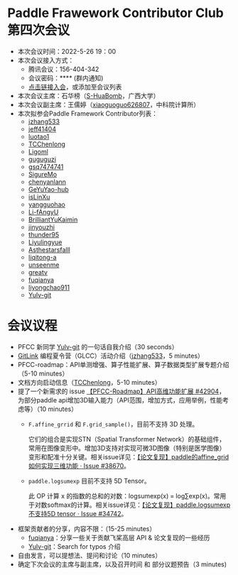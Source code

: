 # Paddle Frawework Contributor Club 第四次会议

- 本次会议时间：2022-5-26 19：00
- 本次会议接入方式： 
  - 腾讯会议：156-404-342
  - 会议密码：**** (群内通知)
  - [点击链接入会](https://meeting.tencent.com/dm/HO3hhiOEHOba)，或添加至会议列表
- 本次会议主席：石华榜（[S-HuaBomb](https://github.com/S-HuaBomb)，广西大学）
- 本次会议副主席：王儒婷（[xiaoguoguo626807](https://github.com/xiaoguoguo626807)，中科院计算所）
- 本次拟参会Paddle Framework Contributor列表：
    - [jzhang533](https://github.com/jzhang533)
    - [jeff41404](https://github.com/jeff41404)
    - [luotao1](https://github.com/luotao1)
    - [TCChenlong](https://github.com/TCChenlong)
    - [Ligoml](https://github.com/Ligoml)
    - [guguguzi](https://github.com/guguguzi)
    - [gsq7474741](https://github.com/gsq7474741)
    - [SigureMo](https://github.com/SigureMo)
    - [chenyanlann](https://github.com/chenyanlann)
    - [GeYuYao-hub](https://github.com/GeYuYao-hub)
    - [isLinXu](https://github.com/isLinXu)
    - [yangguohao](https://github.com/yangguohao)
    - [Li-fAngyU](https://github.com/Li-fAngyU)
    - [BrilliantYuKaimin](https://github.com/BrilliantYuKaimin)
    - [jinyouzhi](https://github.com/jinyouzhi)
    - [thunder95](https://github.com/thunder95)
    - [Liyulingyue](https://github.com/Liyulingyue)
    - [Asthestarsfalll](https://github.com/Asthestarsfalll)
    - [liqitong-a](https://github.com/liqitong-a)
    - [unseenme](https://github.com/unseenme)
    - [greatv](https://github.com/greatv)
    - [fuqianya](https://github.com/fuqianya)
    - [liyongchao911](https://github.com/liyongchao911)
    - [Yulv-git](https://github.com/Yulv-git)

# 会议议程


- PFCC 新同学 [Yulv-git](https://github.com/Yulv-git) 的一句话自我介绍（30 seconds）
- [GitLink](https://github.com/PaddlePaddle/Paddle/issues/42843) 编程夏令营（GLCC）活动介绍（[jzhang533](https://github.com/jzhang533)，5 minutes）
- PFCC-roadmap：API单测增强、算子性能扩展、算子数据类型扩展专题介绍 （5-10 minutes）
- 文档方向启动信息（[TCChenlong](https://github.com/TCChenlong)，5-10 minutes）
- 提了一个新需求的 issue [【PFCC-Roadmap】API高维功能扩展 #42904](https://github.com/PaddlePaddle/Paddle/issues/42904)，为部分paddle api增加3D输入能力（API范围，增加方式，应用举例，性能考虑等）（10 minutes）
  - `F.affine_grrid` 和 `F.grid_sample()`，目前不支持 3D 处理。
    
    它们的组合是实现STN（Spatial Transformer Network）的基础组件，常用在图像变形中。增加3D支持对实现可微3D图像（特别是医学图像）变形和配准十分关键。相关issue详见：[【论文复现】paddle的affine_grid如何实现三维功能 · Issue #38670](https://github.com/PaddlePaddle/Paddle/issues/38670)。

  - `paddle.logsumexp` 目前不支持 5D Tensor。
    
    此 OP 计算 x 的指数的总和的对数：logsumexp(x) = log∑exp(x)。常用于对数softmax的计算。相关issue详见：[【论文复现】paddle.logsumexp不支持5D tensor · Issue #34742](https://github.com/PaddlePaddle/Paddle/issues/34742)。
- 框架贡献者的分享，内容不限：（15-25 minutes）
  - [fuqianya](https://github.com/fuqianya)：分享一些关于贡献飞桨高层 API & 论文复现的一些经历
  - [Yulv-git](https://github.com/Yulv-git)：Search for typos 介绍
- 自由发言，可以提想法、提问和讨论（10 minutes）
- 确定下次会议的主席与副主席，以及召开时间 和 部分议题预告（3 minutes)
